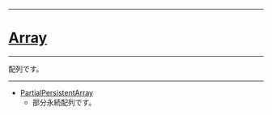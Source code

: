 _____

# [Array](https://github.com/titanium-22/Library_py/tree/main/DataStructures/Array)

_____

配列です。

_____

- [PartialPersistentArray](./PartialPersistentArray.md)
  - 部分永続配列です。

